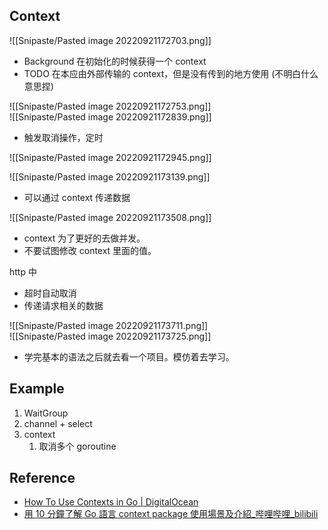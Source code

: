 ## Context

![[Snipaste/Pasted image 20220921172703.png]]

- Background 在初始化的时候获得一个 context
- TODO 在本应由外部传输的 context，但是没有传到的地方使用 (不明白什么意思捏)

![[Snipaste/Pasted image 20220921172753.png]]  
![[Snipaste/Pasted image 20220921172839.png]]

- 触发取消操作，定时

![[Snipaste/Pasted image 20220921172945.png]]

![[Snipaste/Pasted image 20220921173139.png]]

- 可以通过 context 传递数据

![[Snipaste/Pasted image 20220921173508.png]]

- context 为了更好的去做并发。
- 不要试图修改 context 里面的值。

http 中

- 超时自动取消
- 传递请求相关的数据

![[Snipaste/Pasted image 20220921173711.png]]  
![[Snipaste/Pasted image 20220921173725.png]]

- 学完基本的语法之后就去看一个项目。模仿着去学习。

## Example

1. WaitGroup
2. channel + select
3. context
	1. 取消多个 goroutine

## Reference

- [How To Use Contexts in Go | DigitalOcean](https://www.digitalocean.com/community/tutorials/how-to-use-contexts-in-go)
- [用 10 分鐘了解 Go 語言 context package 使用場景及介紹_哔哩哔哩_bilibili](https://www.bilibili.com/video/BV17K411H7iw/?spm_id_from=333.337.search-card.all.click&vd_source=25509bb582bc4a25d86d871d5cdffca3)
